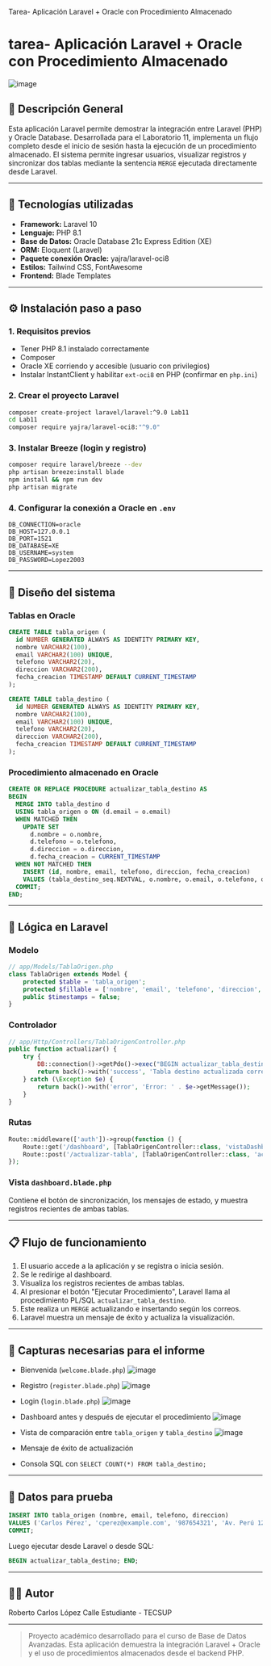 Tarea- Aplicación Laravel + Oracle con Procedimiento Almacenado
# tarea- Aplicación Laravel + Oracle con Procedimiento Almacenado

![image](https://github.com/user-attachments/assets/c95b58f8-2398-4752-8369-76ac6eca051b)


## 🚀 Descripción General

Esta aplicación Laravel permite demostrar la integración entre Laravel (PHP) y Oracle Database. Desarrollada para el Laboratorio 11, implementa un flujo completo desde el inicio de sesión hasta la ejecución de un procedimiento almacenado. El sistema permite ingresar usuarios, visualizar registros y sincronizar dos tablas mediante la sentencia `MERGE` ejecutada directamente desde Laravel.

---

## 📂 Tecnologías utilizadas

* **Framework:** Laravel 10
* **Lenguaje:** PHP 8.1
* **Base de Datos:** Oracle Database 21c Express Edition (XE)
* **ORM:** Eloquent (Laravel)
* **Paquete conexión Oracle:** yajra/laravel-oci8
* **Estilos:** Tailwind CSS, FontAwesome
* **Frontend:** Blade Templates

---

## ⚙️ Instalación paso a paso

### 1. Requisitos previos

* Tener PHP 8.1 instalado correctamente
* Composer
* Oracle XE corriendo y accesible (usuario con privilegios)
* Instalar InstantClient y habilitar `ext-oci8` en PHP (confirmar en `php.ini`)

### 2. Crear el proyecto Laravel

```bash
composer create-project laravel/laravel:^9.0 Lab11
cd Lab11
composer require yajra/laravel-oci8:"^9.0"
```

### 3. Instalar Breeze (login y registro)

```bash
composer require laravel/breeze --dev
php artisan breeze:install blade
npm install && npm run dev
php artisan migrate
```

### 4. Configurar la conexión a Oracle en `.env`

```env
DB_CONNECTION=oracle
DB_HOST=127.0.0.1
DB_PORT=1521
DB_DATABASE=XE
DB_USERNAME=system
DB_PASSWORD=Lopez2003
```

---

## 🔧 Diseño del sistema

### Tablas en Oracle

```sql
CREATE TABLE tabla_origen (
  id NUMBER GENERATED ALWAYS AS IDENTITY PRIMARY KEY,
  nombre VARCHAR2(100),
  email VARCHAR2(100) UNIQUE,
  telefono VARCHAR2(20),
  direccion VARCHAR2(200),
  fecha_creacion TIMESTAMP DEFAULT CURRENT_TIMESTAMP
);

CREATE TABLE tabla_destino (
  id NUMBER GENERATED ALWAYS AS IDENTITY PRIMARY KEY,
  nombre VARCHAR2(100),
  email VARCHAR2(100) UNIQUE,
  telefono VARCHAR2(20),
  direccion VARCHAR2(200),
  fecha_creacion TIMESTAMP DEFAULT CURRENT_TIMESTAMP
);
```

### Procedimiento almacenado en Oracle

```sql
CREATE OR REPLACE PROCEDURE actualizar_tabla_destino AS
BEGIN
  MERGE INTO tabla_destino d
  USING tabla_origen o ON (d.email = o.email)
  WHEN MATCHED THEN
    UPDATE SET
      d.nombre = o.nombre,
      d.telefono = o.telefono,
      d.direccion = o.direccion,
      d.fecha_creacion = CURRENT_TIMESTAMP
  WHEN NOT MATCHED THEN
    INSERT (id, nombre, email, telefono, direccion, fecha_creacion)
    VALUES (tabla_destino_seq.NEXTVAL, o.nombre, o.email, o.telefono, o.direccion, CURRENT_TIMESTAMP);
  COMMIT;
END;
```

---

## 🧠 Lógica en Laravel

### Modelo

```php
// app/Models/TablaOrigen.php
class TablaOrigen extends Model {
    protected $table = 'tabla_origen';
    protected $fillable = ['nombre', 'email', 'telefono', 'direccion', 'fecha_creacion'];
    public $timestamps = false;
}
```

### Controlador

```php
// app/Http/Controllers/TablaOrigenController.php
public function actualizar() {
    try {
        DB::connection()->getPdo()->exec("BEGIN actualizar_tabla_destino; END;");
        return back()->with('success', 'Tabla destino actualizada correctamente.');
    } catch (\Exception $e) {
        return back()->with('error', 'Error: ' . $e->getMessage());
    }
}
```

### Rutas

```php
Route::middleware(['auth'])->group(function () {
    Route::get('/dashboard', [TablaOrigenController::class, 'vistaDashboard'])->name('dashboard');
    Route::post('/actualizar-tabla', [TablaOrigenController::class, 'actualizar'])->name('actualizar.tabla');
});
```

### Vista `dashboard.blade.php`

Contiene el botón de sincronización, los mensajes de estado, y muestra registros recientes de ambas tablas.

---

## 📋 Flujo de funcionamiento

1. El usuario accede a la aplicación y se registra o inicia sesión.
2. Se le redirige al dashboard.
3. Visualiza los registros recientes de ambas tablas.
4. Al presionar el botón "Ejecutar Procedimiento", Laravel llama al procedimiento PL/SQL `actualizar_tabla_destino`.
5. Este realiza un `MERGE` actualizando e insertando según los correos.
6. Laravel muestra un mensaje de éxito y actualiza la visualización.

---

## 📸 Capturas necesarias para el informe

* Bienvenida (`welcome.blade.php`)
  ![image](https://github.com/user-attachments/assets/33a1c9e8-13c1-46b1-9511-f7ca437e3a97)

* Registro (`register.blade.php`)
  ![image](https://github.com/user-attachments/assets/494a80ce-aeb6-45fd-9cea-13c655c611e1)

* Login (`login.blade.php`)
    ![image](https://github.com/user-attachments/assets/e5bfb8d4-5938-4e2b-ba95-31cea2a580a1)
* Dashboard antes y después de ejecutar el procedimiento
  ![image](https://github.com/user-attachments/assets/421b99ea-21e6-43b3-9bd6-1968e9e6d1e9)

* Vista de comparación entre `tabla_origen` y `tabla_destino`
  ![image](https://github.com/user-attachments/assets/28183e20-86cc-4ae8-9e48-6ac028ced124)

* Mensaje de éxito de actualización
* Consola SQL con `SELECT COUNT(*) FROM tabla_destino;`

---

## 🧪 Datos para prueba



```sql
INSERT INTO tabla_origen (nombre, email, telefono, direccion)
VALUES ('Carlos Pérez', 'cperez@example.com', '987654321', 'Av. Perú 123');
COMMIT;
```

Luego ejecutar desde Laravel o desde SQL:

```sql
BEGIN actualizar_tabla_destino; END;
```

---

## 🧑‍💻 Autor

Roberto Carlos López Calle
Estudiante - TECSUP

---

> Proyecto académico desarrollado para el curso de Base de Datos Avanzadas. Esta aplicación demuestra la integración Laravel + Oracle y el uso de procedimientos almacenados desde el backend PHP.
